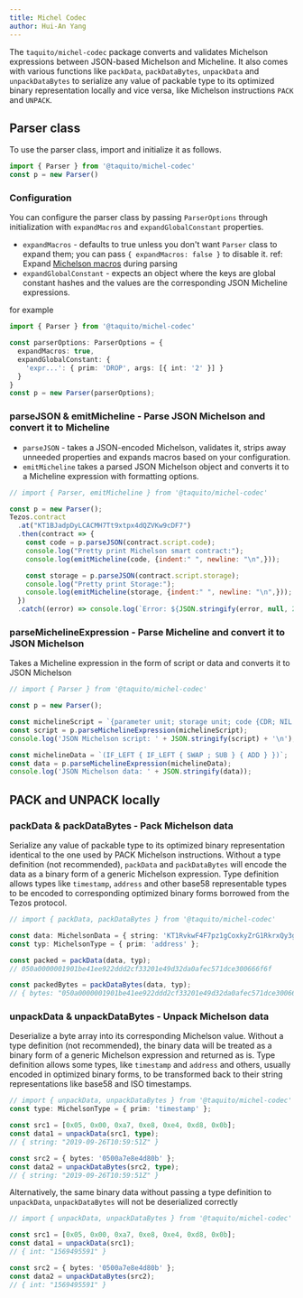 ```yaml
---
title: Michel Codec
author: Hui-An Yang
---
```


The `taquito/michel-codec` package converts and validates Michelson expressions between JSON-based Michelson and Micheline. It also comes with various functions like `packData`, `packDataBytes`, `unpackData` and `unpackDataBytes` to serialize any value of packable type to its optimized binary representation locally and vice versa, like Michelson instructions `PACK` and `UNPACK`.

## Parser class
To use the parser class, import and initialize it as follows.

```ts
import { Parser } from '@taquito/michel-codec'
const p = new Parser()
```
### Configuration
You can configure the parser class by passing `ParserOptions` through initialization with `expandMacros` and `expandGlobalConstant` properties.

* `expandMacros` -  defaults to true unless you don't want `Parser` class to expand them; you can pass `{ expandMacros: false }` to disable it. ref: Expand [Michelson macros](https://tezos.gitlab.io/whitedoc/michelson.html#macros) during parsing
* `expandGlobalConstant` - expects an object where the keys are global constant hashes and the values are the corresponding JSON Micheline expressions.

for example

```ts
import { Parser } from '@taquito/michel-codec'

const parserOptions: ParserOptions = {
  expandMacros: true,
  expandGlobalConstant: {
    'expr...': { prim: 'DROP', args: [{ int: '2' }] }
  }
}
const p = new Parser(parserOptions);
```

### parseJSON & emitMicheline - Parse JSON Michelson and convert it to Micheline
* `parseJSON` - takes a JSON-encoded Michelson, validates it, strips away unneeded properties and expands macros based on your configuration.
* `emitMicheline` takes a parsed JSON Michelson object and converts it to a Micheline expression with formatting options.

```js live noInline
// import { Parser, emitMicheline } from '@taquito/michel-codec'

const p = new Parser();
Tezos.contract
  .at("KT1BJadpDyLCACMH7Tt9xtpx4dQZVKw9cDF7")
  .then(contract => {
    const code = p.parseJSON(contract.script.code);
    console.log("Pretty print Michelson smart contract:");
    console.log(emitMicheline(code, {indent:" ", newline: "\n",}));

    const storage = p.parseJSON(contract.script.storage);
    console.log("Pretty print Storage:");
    console.log(emitMicheline(storage, {indent:" ", newline: "\n",}));
  })
  .catch((error) => console.log(`Error: ${JSON.stringify(error, null, 2)}`));
```

### parseMichelineExpression - Parse Micheline and convert it to JSON Michelson
Takes a Micheline expression in the form of script or data and converts it to JSON Michelson

```js live noInline
// import { Parser } from '@taquito/michel-codec'

const p = new Parser();

const michelineScript = `{parameter unit; storage unit; code {CDR; NIL operation; PAIR};}`
const script = p.parseMichelineExpression(michelineScript);
console.log('JSON Michelson script: ' + JSON.stringify(script) + '\n');

const michelineData = `(IF_LEFT { IF_LEFT { SWAP ; SUB } { ADD } })`;
const data = p.parseMichelineExpression(michelineData);
console.log('JSON Michelson data: ' + JSON.stringify(data));
```

## PACK and UNPACK locally

### packData & packDataBytes - Pack Michelson data
Serialize any value of packable type to its optimized binary representation identical to the one used by PACK Michelson instructions.
Without a type definition (not recommended), `packData` and `packDataBytes` will encode the data as a binary form of a generic Michelson expression.
Type definition allows types like `timestamp`, `address` and other base58 representable types to be encoded to corresponding optimized binary forms borrowed from the Tezos protocol.

```ts
// import { packData, packDataBytes } from '@taquito/michel-codec'

const data: MichelsonData = { string: 'KT1RvkwF4F7pz1gCoxkyZrG1RkrxQy3gmFTv%foo' };
const typ: MichelsonType = { prim: 'address' };

const packed = packData(data, typ);
// 050a0000001901be41ee922ddd2cf33201e49d32da0afec571dce300666f6f

const packedBytes = packDataBytes(data, typ);
// { bytes: "050a0000001901be41ee922ddd2cf33201e49d32da0afec571dce300666f6f" }
```

### unpackData & unpackDataBytes - Unpack Michelson data
Deserialize a byte array into its corresponding Michelson value.
Without a type definition (not recommended), the binary data will be treated as a binary form of a generic Michelson expression and returned as is.
Type definition allows some types, like `timestamp` and `address` and others, usually encoded in optimized binary forms, to be transformed back to their string representations like base58 and ISO timestamps.

```ts
// import { unpackData, unpackDataBytes } from '@taquito/michel-codec'
const type: MichelsonType = { prim: 'timestamp' };

const src1 = [0x05, 0x00, 0xa7, 0xe8, 0xe4, 0xd8, 0x0b];
const data1 = unpackData(src1, type);
// { string: "2019-09-26T10:59:51Z" }

const src2 = { bytes: '0500a7e8e4d80b' };
const data2 = unpackDataBytes(src2, type);
// { string: "2019-09-26T10:59:51Z" }
```

Alternatively, the same binary data without passing a type definition to `unpackData`, `unpackDataBytes` will not be deserialized correctly
```ts
// import { unpackData, unpackDataBytes } from '@taquito/michel-codec'

const src1 = [0x05, 0x00, 0xa7, 0xe8, 0xe4, 0xd8, 0x0b];
const data1 = unpackData(src1);
// { int: "1569495591" }

const src2 = { bytes: '0500a7e8e4d80b' };
const data2 = unpackDataBytes(src2);
// { int: "1569495591" }
```
